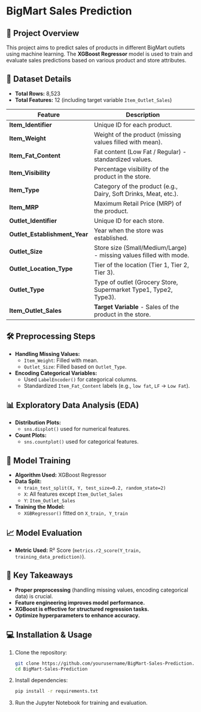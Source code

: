 # BigMart Sales Prediction

## 📌 Project Overview
This project aims to predict sales of products in different BigMart outlets using machine learning. The **XGBoost Regressor** model is used to train and evaluate sales predictions based on various product and store attributes.

## 📂 Dataset Details
- **Total Rows:** 8,523
- **Total Features:** 12 (including target variable `Item_Outlet_Sales`)

| Feature | Description |
|---------|------------|
| **Item_Identifier** | Unique ID for each product. |
| **Item_Weight** | Weight of the product (missing values filled with mean). |
| **Item_Fat_Content** | Fat content (Low Fat / Regular) - standardized values. |
| **Item_Visibility** | Percentage visibility of the product in the store. |
| **Item_Type** | Category of the product (e.g., Dairy, Soft Drinks, Meat, etc.). |
| **Item_MRP** | Maximum Retail Price (MRP) of the product. |
| **Outlet_Identifier** | Unique ID for each store. |
| **Outlet_Establishment_Year** | Year when the store was established. |
| **Outlet_Size** | Store size (Small/Medium/Large) - missing values filled with mode. |
| **Outlet_Location_Type** | Tier of the location (Tier 1, Tier 2, Tier 3). |
| **Outlet_Type** | Type of outlet (Grocery Store, Supermarket Type1, Type2, Type3). |
| **Item_Outlet_Sales** | **Target Variable** - Sales of the product in the store. |

## 🛠️ Preprocessing Steps
- **Handling Missing Values:**
  - `Item_Weight`: Filled with mean.
  - `Outlet_Size`: Filled based on `Outlet_Type`.
- **Encoding Categorical Variables:**
  - Used `LabelEncoder()` for categorical columns.
  - Standardized `Item_Fat_Content` labels (e.g., `low fat`, `LF` → `Low Fat`).

## 📊 Exploratory Data Analysis (EDA)
- **Distribution Plots:**
  - `sns.displot()` used for numerical features.
- **Count Plots:**
  - `sns.countplot()` used for categorical features.

## 🚀 Model Training
- **Algorithm Used:** XGBoost Regressor
- **Data Split:**
  - `train_test_split(X, Y, test_size=0.2, random_state=2)`
  - `X`: All features except `Item_Outlet_Sales`
  - `Y`: `Item_Outlet_Sales`
- **Training the Model:**
  - `XGBRegressor()` fitted on `X_train, Y_train`

## 📈 Model Evaluation
- **Metric Used:** R² Score (`metrics.r2_score(Y_train, training_data_prediction)`).

## 📌 Key Takeaways
- **Proper preprocessing** (handling missing values, encoding categorical data) is crucial.
- **Feature engineering improves model performance.**
- **XGBoost is effective for structured regression tasks.**
- **Optimize hyperparameters to enhance accuracy.**

## 💻 Installation & Usage
1. Clone the repository:
   ```bash
   git clone https://github.com/yourusername/BigMart-Sales-Prediction.git
   cd BigMart-Sales-Prediction
   ```
2. Install dependencies:
   ```bash
   pip install -r requirements.txt
   ```
3. Run the Jupyter Notebook for training and evaluation.



